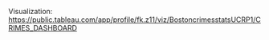 Visualization:
https://public.tableau.com/app/profile/fk.z11/viz/BostoncrimesstatsUCRP1/CRIMES_DASHBOARD